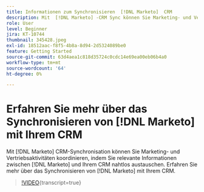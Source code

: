 ```yaml
---
title: Informationen zum Synchronisieren  [!DNL Marketo]  CRM
description: Mit  [!DNL Marketo] -CRM Sync können Sie Marketing- und Vertriebsaktivitäten koordinieren, indem Sie relevante Informationen nahtlos zwischen  [!DNL Marketo]  und Ihrem CRM austauschen. Erfahren Sie mehr über  [!DNL Marketo]  Synchronisierung mit Ihrem CRM.
role: User
level: Beginner
jira: KT-10744
thumbnail: 345428.jpeg
exl-id: 18512aac-f8f5-4b8a-8d94-2d5324089be0
feature: Getting Started
source-git-commit: 63d4aea1c818d35724c0cdc14e69ea00eb06b4a0
workflow-type: tm+mt
source-wordcount: '64'
ht-degree: 0%

---
```


# Erfahren Sie mehr über das Synchronisieren von [!DNL Marketo] mit Ihrem CRM

Mit [!DNL Marketo] CRM-Synchronisation können Sie Marketing- und Vertriebsaktivitäten koordinieren, indem Sie relevante Informationen zwischen [!DNL Marketo] und Ihrem CRM nahtlos austauschen. Erfahren Sie mehr über das Synchronisieren von [!DNL Marketo] mit Ihrem CRM.

>[!VIDEO](https://video.tv.adobe.com/v/3416214/?quality=12&learn=on&captions=ger){transcript=true}
